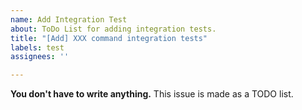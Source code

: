 ```yaml
---
name: Add Integration Test
about: ToDo List for adding integration tests.
title: "[Add] XXX command integration tests"
labels: test
assignees: ''

---
```


**You don't have to write anything.**
This issue is made as a TODO list.
